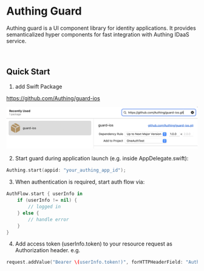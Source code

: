 # Authing Guard

Authing guard is a UI component library for identity applications. It provides semanticalized hyper components for fast integration with Authing IDaaS service.

<br>

## Quick Start

1. add Swift Package

https://github.com/Authing/guard-ios

![](./images/add_guard.png)

2. Start guard during application launch (e.g. inside AppDelegate.swift):

```swift
Authing.start(appid: "your_authing_app_id");
```

3. When authentication is required, start auth flow via:

```swift
AuthFlow.start { userInfo in
    if (userInfo != nil) {
        // logged in
    } else {
        // handle error
    }
}
```

4. Add access token (userInfo.token) to your resource request as Authorization header. e.g.

```swift
request.addValue("Bearer \(userInfo.token!)", forHTTPHeaderField: "Authorization")
```